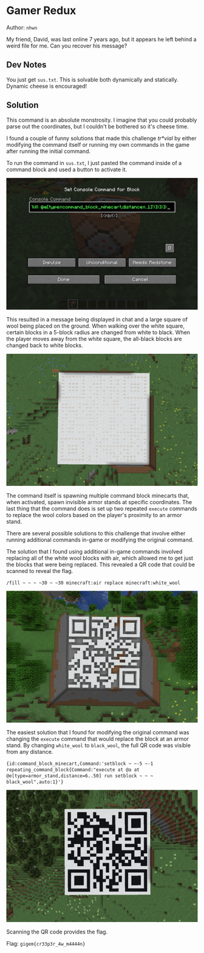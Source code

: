 # Gamer Redux

Author: `nhwn`

My friend, David, was last online 7 years ago, but it appears he left behind a weird file for me. Can you recover his message?
## Dev Notes
You just get `sus.txt`. This is solvable both dynamically and statically. Dynamic cheese is encouraged!
## Solution
This command is an absolute monstrosity. I imagine that you could probably parse out the coordinates, but I couldn't be bothered so it's cheese time.

I found a couple of funny solutions that made this challenge *tr\*vial* by either modifying the command itself or running my own commands in the game after running the initial command.

To run the command in `sus.txt`, I just pasted the command inside of a command block and used a button to activate it.

![](./img/command_block.png)

This resulted in a message being displayed in chat and a large square of wool being placed on the ground. When walking over the white square, certain blocks in a 5-block radius are changed from white to black. When the player moves away from the white square, the all-black blocks are changed back to white blocks.

![](./img/square.png)

The command itself is spawning multiple command block minecarts that, when activated, spawn invisible armor stands at specific coordinates. The last thing that the command does is set up two repeated `execute` commands to replace the wool colors based on the player's proximity to an armor stand.

There are several possible solutions to this challenge that involve either running additional commands in-game or modifying the original command.

The solution that I found using additional in-game commands involved replacing all of the white wool blocks with air, which allowed me to get just the blocks that were being replaced. This revealed a QR code that could be scanned to reveal the flag.

```
/fill ~ ~ ~ ~30 ~ ~30 minecraft:air replace minecraft:white_wool
```

![](./img/white-repl-sol.png)

The easiest solution that I found for modifying the original command was changing the `execute` command that would replace the block at an armor stand. By changing `white_wool` to `black_wool`, the full QR code was visible from any distance.

```
{id:command_block_minecart,Command:'setblock ~ ~-5 ~-1 repeating_command_block{Command:"execute at @a at @e[type=armor_stand,distance=6..50] run setblock ~ ~ ~ black_wool",auto:1}'}
```

![](./img/mod-cmd.png)

Scanning the QR code provides the flag.

Flag: `gigem{cr33p3r_4w_m4444n}`
